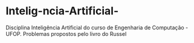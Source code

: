 # Intelig-ncia-Artificial-
Disciplina Inteligência Artificial do curso de Engenharia de Computação - UFOP. Problemas propostos pelo livro do Russel
